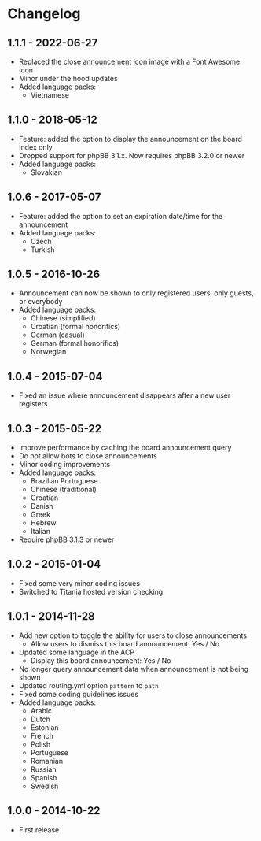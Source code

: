 # Changelog

## 1.1.1 - 2022-06-27

- Replaced the close announcement icon image with a Font Awesome icon
- Minor under the hood updates
- Added language packs:
  - Vietnamese

## 1.1.0 - 2018-05-12

- Feature: added the option to display the announcement on the board index only
- Dropped support for phpBB 3.1.x. Now requires phpBB 3.2.0 or newer
- Added language packs:
    - Slovakian

## 1.0.6 - 2017-05-07

- Feature: added the option to set an expiration date/time for the announcement
- Added language packs:
    - Czech
    - Turkish

## 1.0.5 - 2016-10-26

- Announcement can now be shown to only registered users, only guests, or everybody 
- Added language packs:
    - Chinese (simplified)
    - Croatian (formal honorifics)
    - German (casual)
    - German (formal honorifics)
    - Norwegian

## 1.0.4 - 2015-07-04

- Fixed an issue where announcement disappears after a new user registers

## 1.0.3 - 2015-05-22

- Improve performance by caching the board announcement query
- Do not allow bots to close announcements
- Minor coding improvements
- Added language packs:
    - Brazilian Portuguese
    - Chinese (traditional)
    - Croatian
    - Danish
    - Greek
    - Hebrew
    - Italian
- Require phpBB 3.1.3 or newer

## 1.0.2 - 2015-01-04
- Fixed some very minor coding issues
- Switched to Titania hosted version checking

## 1.0.1 - 2014-11-28

- Add new option to toggle the ability for users to close announcements
    - Allow users to dismiss this board announcement: Yes / No
- Updated some language in the ACP
    - Display this board announcement: Yes / No
- No longer query announcement data when announcement is not being shown
- Updated routing.yml option `pattern` to `path`
- Fixed some coding guidelines issues
- Added language packs:
    - Arabic
    - Dutch
    - Estonian
    - French
    - Polish
    - Portuguese
    - Romanian
    - Russian
    - Spanish
    - Swedish

## 1.0.0 - 2014-10-22

- First release
